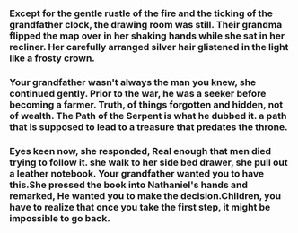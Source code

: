 ### Except for the gentle rustle of the fire and the ticking of the grandfather clock, the drawing room was still.  Their grandma flipped the map over in her shaking hands while she sat in her recliner.  Her carefully arranged silver hair glistened in the light like a frosty crown.

 ### Your grandfather wasn't always the man you knew, she continued gently.  Prior to the war, he was a seeker before becoming a farmer.  Truth, of things forgotten and hidden, not of wealth.  The Path of the Serpent is what he dubbed it.  a path that is supposed to lead to a treasure that predates the throne.

 ### Eyes keen now, she responded, Real enough that men died trying to follow it. she walk to her side bed drawer, she pull out a leather notebook. Your grandfather wanted you to have this.She pressed the book into Nathaniel's hands and remarked, He wanted you to make the decision.Children, you have to realize that once you take the first step, it might be impossible to go back.